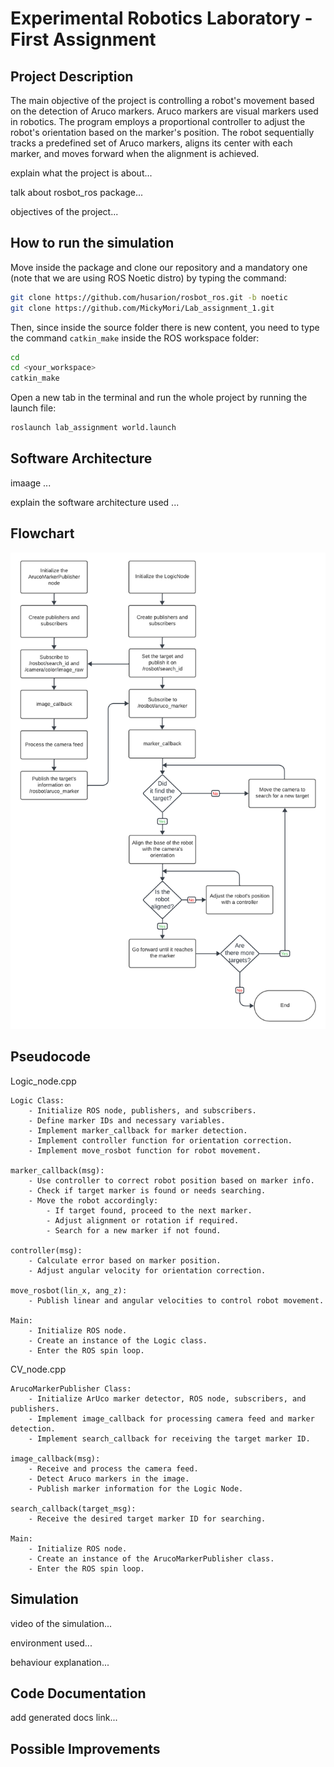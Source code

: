Experimental Robotics Laboratory - First Assignment
======================================

Project Description
-------------------------

The main objective of the project is controlling a robot's movement based on the detection of Aruco markers. Aruco markers are visual markers used in robotics. The program employs a proportional controller to adjust the robot's orientation based on the marker's position. The robot sequentially tracks a predefined set of Aruco markers, aligns its center with each marker, and moves forward when the alignment is achieved. 

explain what the project is about...

talk about rosbot_ros package...

objectives of the project...

How to run the simulation
-------------------------

Move inside the package and clone our repository and a mandatory one (note that we are using ROS Noetic distro) by typing the command:

```bash
git clone https://github.com/husarion/rosbot_ros.git -b noetic
git clone https://github.com/MickyMori/Lab_assignment_1.git
```

Then, since inside the source folder there is new content, you need to type the command `catkin_make` inside the ROS workspace folder:

```bash
cd
cd <your_workspace>
catkin_make
```

Open a new tab in the terminal and run the whole project by running the launch file:

```bash
roslaunch lab_assignment world.launch
```
Software Architecture 
-----------------------

imaage ...

explain the software architecture used ...

Flowchart
-----------------------

![Flowchart of the robot behaviour](Flowchart_rotating.png)

Pseudocode
-----------------------

Logic_node.cpp

```
Logic Class:
    - Initialize ROS node, publishers, and subscribers.
    - Define marker IDs and necessary variables.
    - Implement marker_callback for marker detection.
    - Implement controller function for orientation correction.
    - Implement move_rosbot function for robot movement.

marker_callback(msg):
    - Use controller to correct robot position based on marker info.
    - Check if target marker is found or needs searching.
    - Move the robot accordingly:
        - If target found, proceed to the next marker.
        - Adjust alignment or rotation if required.
        - Search for a new marker if not found.

controller(msg):
    - Calculate error based on marker position.
    - Adjust angular velocity for orientation correction.

move_rosbot(lin_x, ang_z):
    - Publish linear and angular velocities to control robot movement.

Main:
    - Initialize ROS node.
    - Create an instance of the Logic class.
    - Enter the ROS spin loop.
```

CV_node.cpp

```
ArucoMarkerPublisher Class:
    - Initialize ArUco marker detector, ROS node, subscribers, and publishers.
    - Implement image_callback for processing camera feed and marker detection.
    - Implement search_callback for receiving the target marker ID.

image_callback(msg):
    - Receive and process the camera feed.
    - Detect Aruco markers in the image.
    - Publish marker information for the Logic Node.

search_callback(target_msg):
    - Receive the desired target marker ID for searching.

Main:
    - Initialize ROS node.
    - Create an instance of the ArucoMarkerPublisher class.
    - Enter the ROS spin loop.
```

Simulation
-----------------------

video of the simulation...

environment used...

behaviour explanation...

Code Documentation
-----------------------

add generated docs link...

Possible Improvements
-----------------------
